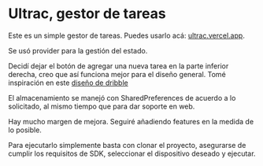 # Ultrac, gestor de tareas

Este es un simple gestor de tareas. Puedes usarlo acá: [ultrac.vercel.app](https://ultrac.vercel.app/#/inicio). 

Se usó provider para la gestión del estado. 

Decidí dejar el botón de agregar una nueva tarea en la parte inferior derecha, creo que así funciona mejor para el diseño general. Tomé inspiración en este [diseño de dribble](https://dribbble.com/shots/20166390--29-Mobile-App-Concept)

El almacenamiento se manejó con SharedPreferences de acuerdo a lo solicitado, al mismo tiempo que para dar soporte en web.

Hay mucho margen de mejora. Seguiré añadiendo features en la medida de lo posible.

Para ejecutarlo simplemente basta con clonar el proyecto, asegurarse de cumplir los requisitos de SDK, seleccionar el dispositivo deseado y ejecutar.


